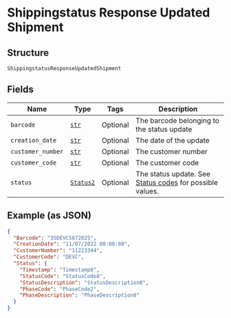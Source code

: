 
# Shippingstatus Response Updated Shipment

## Structure

`ShippingstatusResponseUpdatedShipment`

## Fields

| Name | Type | Tags | Description |
|  --- | --- | --- | --- |
| `barcode` | [`str`](../../doc/models/string-enum.md) | Optional | The barcode belonging to the status update |
| `creation_date` | [`str`](../../doc/models/string-enum.md) | Optional | The date of the update |
| `customer_number` | [`str`](../../doc/models/string-enum.md) | Optional | The customer number |
| `customer_code` | [`str`](../../doc/models/string-enum.md) | Optional | The customer code |
| `status` | [`Status2`](../../doc/models/status-2.md) | Optional | The status update. See [Status codes](https://developer.postnl.nl/docs/#/http/reference-data/error-codes) for possible values. |

## Example (as JSON)

```json
{
  "Barcode": "3SDEVC5672025",
  "CreationDate": "11/07/2022 00:00:00",
  "CustomerNumber": "11223344",
  "CustomerCode": "DEVC",
  "Status": {
    "Timestamp": "Timestamp8",
    "StatusCode": "StatusCode8",
    "StatusDescription": "StatusDescription0",
    "PhaseCode": "PhaseCode2",
    "PhaseDescription": "PhaseDescription8"
  }
}
```

